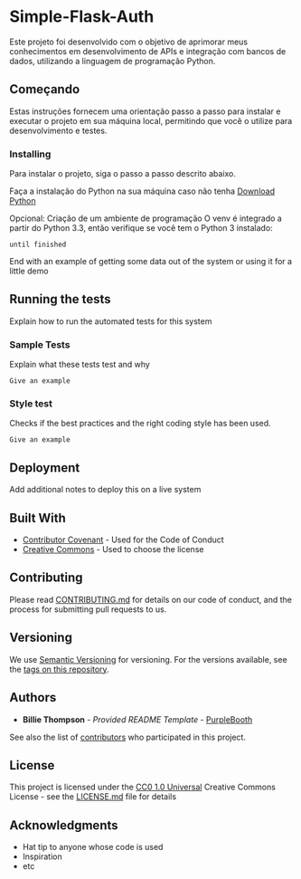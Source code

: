 # Simple-Flask-Auth

Este projeto foi desenvolvido com o objetivo de aprimorar meus conhecimentos em desenvolvimento de APIs e integração com bancos de dados, utilizando a linguagem de programação Python.

## Começando

Estas instruções fornecem uma orientação passo a passo para instalar e executar o projeto em sua máquina local, permitindo que você o utilize para desenvolvimento e testes.

### Installing

Para instalar o projeto, siga o passo a passo descrito abaixo.

Faça a instalação do Python na sua máquina caso não tenha
[Download Python](https://www.python.org/downloads/)

Opcional: Criação de um ambiente de programação
O venv é integrado a partir do Python 3.3, então verifique se você tem o Python 3 instalado:

    until finished

End with an example of getting some data out of the system or using it
for a little demo

## Running the tests

Explain how to run the automated tests for this system

### Sample Tests

Explain what these tests test and why

    Give an example

### Style test

Checks if the best practices and the right coding style has been used.

    Give an example

## Deployment

Add additional notes to deploy this on a live system

## Built With

  - [Contributor Covenant](https://www.contributor-covenant.org/) - Used
    for the Code of Conduct
  - [Creative Commons](https://creativecommons.org/) - Used to choose
    the license

## Contributing

Please read [CONTRIBUTING.md](CONTRIBUTING.md) for details on our code
of conduct, and the process for submitting pull requests to us.

## Versioning

We use [Semantic Versioning](http://semver.org/) for versioning. For the versions
available, see the [tags on this
repository](https://github.com/PurpleBooth/a-good-readme-template/tags).

## Authors

  - **Billie Thompson** - *Provided README Template* -
    [PurpleBooth](https://github.com/PurpleBooth)

See also the list of
[contributors](https://github.com/PurpleBooth/a-good-readme-template/contributors)
who participated in this project.

## License

This project is licensed under the [CC0 1.0 Universal](LICENSE.md)
Creative Commons License - see the [LICENSE.md](LICENSE.md) file for
details

## Acknowledgments

  - Hat tip to anyone whose code is used
  - Inspiration
  - etc

